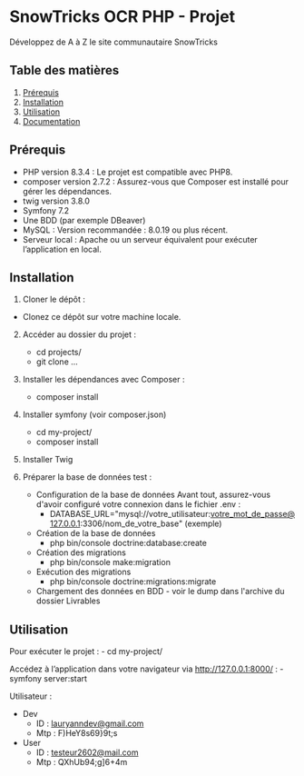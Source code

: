 # SnowTricks OCR PHP - Projet

Développez de A à Z le site communautaire SnowTricks

## Table des matières

1. [Prérequis](#prérequis)
2. [Installation](#installation)
3. [Utilisation](#utilisation)
4. [Documentation](#documentation)

## Prérequis

-   PHP version 8.3.4 : Le projet est compatible avec PHP8.
-   composer version 2.7.2 : Assurez-vous que Composer est installé pour gérer les dépendances.
-   twig version 3.8.0
-   Symfony 7.2
-   Une BDD (par exemple DBeaver)
-   MySQL : Version recommandée : 8.0.19 ou plus récent.
-   Serveur local : Apache ou un serveur équivalent pour exécuter l’application en local.


## Installation

1. Cloner le dépôt : 
 - Clonez ce dépôt sur votre machine locale.

2. Accéder au dossier du projet :
    - cd projects/
    - git clone ...

3. Installer les dépendances avec Composer :
    - composer install

4. Installer symfony (voir composer.json)
    - cd my-project/
    - composer install

5. Installer Twig

6. Préparer la base de données test : 
    - Configuration de la base de données Avant tout, assurez-vous d'avoir configuré votre connexion dans le fichier .env :
        - DATABASE_URL="mysql://votre_utilisateur:votre_mot_de_passe@127.0.0.1:3306/nom_de_votre_base" (exemple)
    -  Création de la base de données
        - php bin/console doctrine:database:create
    -  Création des migrations
        - php bin/console make:migration
    - Exécution des migrations
        - php bin/console doctrine:migrations:migrate
    - Chargement des données en BDD - voir le dump dans l'archive du dossier Livrables


## Utilisation

Pour exécuter le projet :
    - cd my-project/

Accédez à l’application dans votre navigateur via http://127.0.0.1:8000/ :
    - symfony server:start

Utilisateur :

-   Dev
    -   ID : lauryanndev@gmail.com
    -   Mtp : F)HeY8s69}9t;s
-   User
    -   ID : testeur2602@mail.com
    -   Mtp : QXhUb94;g]6+4m

